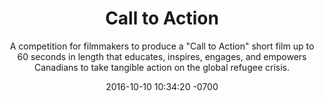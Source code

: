 ---
layout: project
title:  'Call to Action'
subtitle: '<span class="caps">A competition for</span>  filmmakers to produce a "Call to Action" short film up to 60 seconds in length that educates, inspires, engages, 
and empowers Canadians to take tangible action on the global refugee crisis.'
date:   2016-10-10 10:34:20 -0700
category: project
col: 2
tech: PHP, MySQL, Javascript/jQuery, SASS, Photoshop, Illustrator
images: [  ]
web_link: http://refugeestories.viff.org/
published: true
---